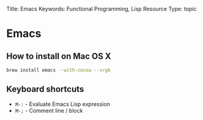 Title: Emacs
Keywords: Functional Programming, Lisp
Resource Type: topic  

# Emacs

## How to install on Mac OS X

```bash
brew install emacs --with-cocoa --srgb
```

## Keyboard shortcuts

- `M-:` - Evaluate Emacs Lisp expression
- `M-;` - Comment line / block
